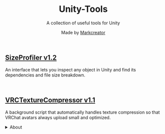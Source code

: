 <div align="center">
  <h1>
      Unity-Tools
  </h1>
  <p>
     A collection of useful tools for Unity
  </p>
  <p>
     Made by <a href="https://markcreator.net/">Markcreator</a>
  </p>
  
  <br />
</div>

## [SizeProfiler v1.2](https://github.com/Markcreator/Unity-Tools/releases/download/SizeProfiler.v1.2/SizeProfiler.v1.2.unitypackage)

An interface that lets you inspect any object in Unity and find its dependencies and file size breakdown.

<br />

## [VRCTextureCompressor v1.1](https://github.com/Markcreator/Unity-Tools/releases/download/VRCTextureCompressor.v1.1/VRCTextureCompressor.v1.1.unitypackage)

A background script that automatically handles texture compression so that VRChat avatars always upload small and optimized.
 
<details>
  <summary>About</summary>
  
> Often VRChat users forget to optimize and compress their avatar textures because it is an easy thing to overlook. It also can be tedious to apply all the correct settings to all textures manually.
>
> This script automatically detects when you are about to upload an avatar and which avatar you are about to upload. It then automatically finds all the textures that avatar uses and compresses them so that your avatar uploads small and optimized.
>
> It also means that avatar creators can include this script in their avatar packages if they want to guarantee that people can never forget to optimize their textures before uploading. (You can also set your textures to not use crunch compression by default, which speeds up your package import time by a lot!)
  
</details>

